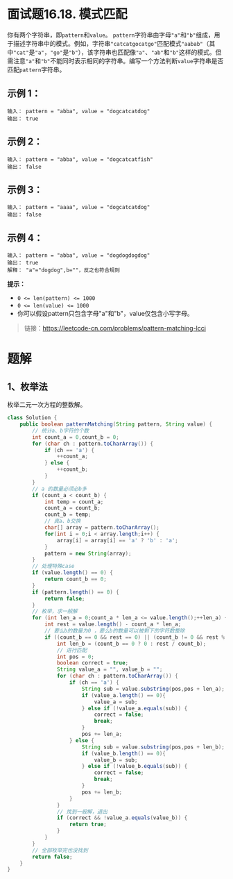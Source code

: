 # 面试题16.18. 模式匹配

你有两个字符串，即`pattern`和`value`。 `pattern`字符串由字母`"a"`和`"b"`组成，用于描述字符串中的模式。例如，字符串`"catcatgocatgo"`匹配模式`"aabab"`（其中`"cat"`是`"a"`，`"go"`是`"b"`），该字符串也匹配像`"a"`、`"ab"`和`"b"`这样的模式。但需注意`"a"`和`"b"`不能同时表示相同的字符串。编写一个方法判断`value`字符串是否匹配`pattern`字符串。

## 示例 1：
```
输入： pattern = "abba", value = "dogcatcatdog"
输出： true
```
## 示例 2：
```
输入： pattern = "abba", value = "dogcatcatfish"
输出： false
```
## 示例 3：
```
输入： pattern = "aaaa", value = "dogcatcatdog"
输出： false
```
## 示例 4：
```
输入： pattern = "abba", value = "dogdogdogdog"
输出： true
解释： "a"="dogdog",b=""，反之也符合规则
```
**提示：**

- `0 <= len(pattern) <= 1000`
- `0 <= len(value) <= 1000`
- 你可以假设pattern只包含字母"a"和"b"，value仅包含小写字母。


> 链接：https://leetcode-cn.com/problems/pattern-matching-lcci

# 题解

## 1、枚举法
枚举二元一次方程的整数解。
```java
class Solution {
    public boolean patternMatching(String pattern, String value) {
        // 统计a、b字符的个数
        int count_a = 0,count_b = 0;
        for (char ch : pattern.toCharArray()) {
            if (ch == 'a') {
                ++count_a;
            } else {
                ++count_b;
            }
        }
        // a 的数量必须必b多
        if (count_a < count_b) {
            int temp = count_a;
            count_a = count_b;
            count_b = temp;
            // 真a、b交换
            char[] array = pattern.toCharArray();
            for(int i = 0;i < array.length;i++) {
                array[i] = array[i] == 'a' ? 'b' : 'a';
            }
            pattern = new String(array);
        }
        // 处理特殊case
        if (value.length() == 0) {
            return count_b == 0;
        }
        if (pattern.length() == 0) {
            return false;
        }
        // 枚举，求一般解
        for (int len_a = 0;count_a * len_a <= value.length();++len_a) {
            int rest = value.length() - count_a * len_a;
            // 要么b的数量为0 ，要么b的数量可以被剩下的字符数整除
            if ((count_b == 0 && rest == 0) || (count_b != 0 && rest % count_b == 0)) {
                int len_b = (count_b == 0 ? 0 : rest / count_b);
                // 进行匹配
                int pos = 0;
                boolean correct = true;
                String value_a = "", value_b = "";
                for (char ch : pattern.toCharArray()) {
                    if (ch == 'a') {
                        String sub = value.substring(pos,pos + len_a);
                        if (value_a.length() == 0){
                            value_a = sub;
                        } else if (!value_a.equals(sub)) {
                            correct = false;
                            break;
                        }
                        pos += len_a;
                    } else {
                        String sub = value.substring(pos,pos + len_b);
                        if (value_b.length() == 0){
                            value_b = sub;
                        } else if (!value_b.equals(sub)) {
                            correct = false;
                            break;
                        }
                        pos += len_b;
                    }
                }
                // 找到一般解，退出
                if (correct && !value_a.equals(value_b)) {
                    return true;
                }
            }
        }
        // 全部枚举完也没找到
        return false;
    }
}

```